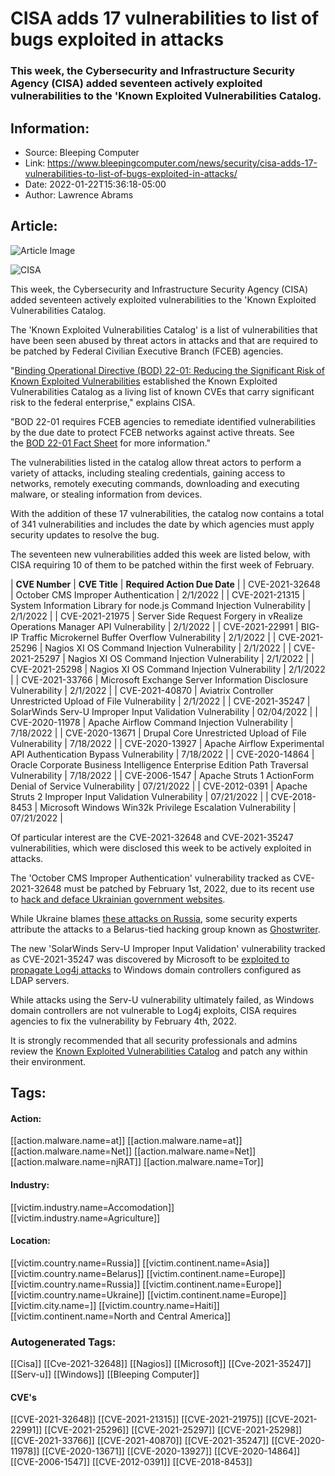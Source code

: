 # CISA adds 17 vulnerabilities to list of bugs exploited in attacks
### This week, the Cybersecurity and Infrastructure Security Agency (CISA) added seventeen actively exploited vulnerabilities to the 'Known Exploited Vulnerabilities Catalog.

## Information:
+ Source: Bleeping Computer
+ Link: https://www.bleepingcomputer.com/news/security/cisa-adds-17-vulnerabilities-to-list-of-bugs-exploited-in-attacks/
+ Date: 2022-01-22T15:36:18-05:00
+ Author: Lawrence Abrams


## Article:
![Article Image](https://www.bleepstatic.com/content/hl-images/2021/12/14/CISA.jpg)

![CISA](https://www.bleepstatic.com/content/hl-images/2021/12/14/CISA.jpg)


This week, the Cybersecurity and Infrastructure Security Agency (CISA) added seventeen actively exploited vulnerabilities to the 'Known Exploited Vulnerabilities Catalog.


The 'Known Exploited Vulnerabilities Catalog' is a list of vulnerabilities that have been seen abused by threat actors in attacks and that are required to be patched by Federal Civilian Executive Branch (FCEB) agencies.


"[Binding Operational Directive (BOD) 22-01: Reducing the Significant Risk of Known Exploited Vulnerabilities](https://cyber.dhs.gov/bod/22-01/) established the Known Exploited Vulnerabilities Catalog as a living list of known CVEs that carry significant risk to the federal enterprise," explains CISA.


"BOD 22-01 requires FCEB agencies to remediate identified vulnerabilities by the due date to protect FCEB networks against active threats. See the [BOD 22-01 Fact Sheet](https://www.cisa.gov/known-exploited-vulnerabilities) for more information."


The vulnerabilities listed in the catalog allow threat actors to perform a variety of attacks, including stealing credentials, gaining access to networks, remotely executing commands, downloading and executing malware, or stealing information from devices.


With the addition of these 17 vulnerabilities, the catalog now contains a total of 341 vulnerabilities and includes the date by which agencies must apply security updates to resolve the bug.


The seventeen new vulnerabilities added this week are listed below, with CISA requiring 10 of them to be patched within the first week of February.




| **CVE Number** | **CVE Title** | **Required Action Due Date** |
| CVE-2021-32648 | October CMS Improper Authentication | 2/1/2022 |
| CVE-2021-21315 | System Information Library for node.js Command Injection Vulnerability | 2/1/2022 |
| CVE-2021-21975 | Server Side Request Forgery in vRealize Operations Manager API Vulnerability | 2/1/2022 |
| CVE-2021-22991 | BIG-IP Traffic Microkernel Buffer Overflow Vulnerability | 2/1/2022 |
| CVE-2021-25296 | Nagios XI OS Command Injection Vulnerability | 2/1/2022 |
| CVE-2021-25297 | Nagios XI OS Command Injection Vulnerability | 2/1/2022 |
| CVE-2021-25298 | Nagios XI OS Command Injection Vulnerability | 2/1/2022 |
| CVE-2021-33766 | Microsoft Exchange Server Information Disclosure Vulnerability | 2/1/2022 |
| CVE-2021-40870 | Aviatrix Controller Unrestricted Upload of File Vulnerability | 2/1/2022 |
| CVE-2021-35247 | SolarWinds Serv-U Improper Input Validation Vulnerability | 02/04/2022 |
| CVE-2020-11978 | Apache Airflow Command Injection Vulnerability | 7/18/2022 |
| CVE-2020-13671 | Drupal Core Unrestricted Upload of File Vulnerability | 7/18/2022 |
| CVE-2020-13927 | Apache Airflow Experimental API Authentication Bypass Vulnerability | 7/18/2022 |
| CVE-2020-14864 | Oracle Corporate Business Intelligence Enterprise Edition Path Traversal Vulnerability | 7/18/2022 |
| CVE-2006-1547 | Apache Struts 1 ActionForm Denial of Service Vulnerability | 07/21/2022 |
| CVE-2012-0391 | Apache Struts 2 Improper Input Validation Vulnerability | 07/21/2022 |
| CVE-2018-8453 | Microsoft Windows Win32k Privilege Escalation Vulnerability | 07/21/2022 |

Of particular interest are the CVE-2021-32648 and CVE-2021-35247 vulnerabilities, which were disclosed this week to be actively exploited in attacks.


The 'October CMS Improper Authentication' vulnerability tracked as CVE-2021-32648 must be patched by February 1st, 2022, due to its recent use to [hack and deface Ukrainian government websites](https://www.bleepingcomputer.com/news/security/multiple-ukrainian-government-websites-hacked-and-defaced/).


While Ukraine blames [these attacks on Russia](https://thedigital.gov.ua/news/rosiya-mae-namir-zniziti-doviru-do-vladi-feykami-pro-vrazlivist-kritichnoi-informatsiynoi-infrastrukturi-ta-zliv-danikh-ukraintsiv), some security experts attribute the attacks to a Belarus-tied hacking group known as [Ghostwriter](https://www.mandiant.com/resources/unc1151-linked-to-belarus-government).


The new 'SolarWinds Serv-U Improper Input Validation' vulnerability tracked as CVE-2021-35247 was discovered by Microsoft to be [exploited to propagate Log4j attacks](https://www.bleepingcomputer.com/news/microsoft/microsoft-solarwinds-fixes-serv-u-bug-exploited-for-log4j-attacks/) to Windows domain controllers configured as LDAP servers.


While attacks using the Serv-U vulnerability ultimately failed, as Windows domain controllers are not vulnerable to Log4j exploits, CISA requires agencies to fix the vulnerability by February 4th, 2022.


It is strongly recommended that all security professionals and admins review the [Known Exploited Vulnerabilities Catalog](https://www.cisa.gov/known-exploited-vulnerabilities-catalog) and patch any within their environment.





## Tags:

#### Action:
[[action.malware.name=at]] [[action.malware.name=at]] [[action.malware.name=Net]] [[action.malware.name=Net]] [[action.malware.name=njRAT]] [[action.malware.name=Tor]]

#### Industry:
[[victim.industry.name=Accomodation]] [[victim.industry.name=Agriculture]]

#### Location:
[[victim.country.name=Russia]] [[victim.continent.name=Asia]] [[victim.country.name=Belarus]] [[victim.continent.name=Europe]] [[victim.country.name=Russia]] [[victim.continent.name=Europe]] [[victim.country.name=Ukraine]] [[victim.continent.name=Europe]] [[victim.city.name=]] [[victim.country.name=Haiti]] [[victim.continent.name=North and Central America]]

### Autogenerated Tags:
[[Cisa]] [[Cve-2021-32648]] [[Nagios]] [[Microsoft]] [[Cve-2021-35247]] [[Serv-u]] [[Windows]] [[Bleeping Computer]]
#### CVE's
[[CVE-2021-32648]] [[CVE-2021-21315]] [[CVE-2021-21975]] [[CVE-2021-22991]] [[CVE-2021-25296]] [[CVE-2021-25297]] [[CVE-2021-25298]] [[CVE-2021-33766]] [[CVE-2021-40870]] [[CVE-2021-35247]] [[CVE-2020-11978]] [[CVE-2020-13671]] [[CVE-2020-13927]] [[CVE-2020-14864]] [[CVE-2006-1547]] [[CVE-2012-0391]] [[CVE-2018-8453]]

